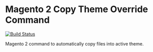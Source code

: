 # Magento 2 Copy Theme Override Command
[![Build Status](https://travis-ci.org/jahvi/magento2-copy-theme-override.svg?branch=master)](https://travis-ci.org/jahvi/magento2-copy-theme-override)

Magento 2 command to automatically copy files into active theme.
